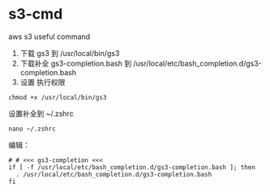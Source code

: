 # s3-cmd
aws s3 useful command

1. 下载 gs3 到 /usr/local/bin/gs3
2. 下载补全 gs3-completion.bash 到 /usr/local/etc/bash_completion.d/gs3-completion.bash
3. 设置 执行权限
   
```
chmod +x /usr/local/bin/gs3
```
 
设置补全到 ~/.zshrc
```
nano ~/.zshrc
```
编辑：

```
# # <<< gs3-completion <<<
if [ -f /usr/local/etc/bash_completion.d/gs3-completion.bash ]; then
  . /usr/local/etc/bash_completion.d/gs3-completion.bash
fi
```

